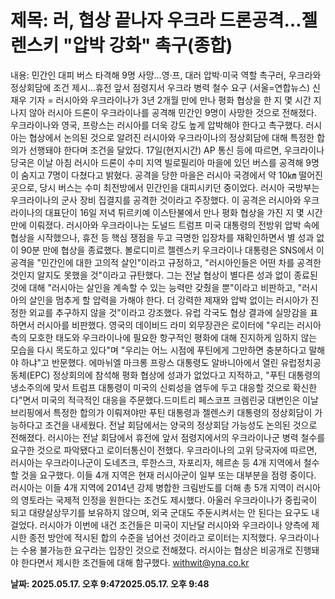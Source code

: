 # **제목: 러, 협상 끝나자 우크라 드론공격…젤렌스키 "압박 강화" 촉구(종합)**

  내용: 민간인 대피 버스 타격해 9명 사망…영·프, 대러 압박·미국 역할 촉구러, 우크라와 정상회담에 조건 제시…휴전 앞서 점령지서 우크라 병력 철수 요구 (서울=연합뉴스) 신재우 기자 = 러시아와 우크라이나가 3년 2개월 만에 만나 평화 협상을 한 지 몇 시간 지나지 않아 러시아 드론이 우크라이나를 공격해 민간인 9명이 사망한 것으로 전해졌다.     우크라이나와 영국, 프랑스는 러시아를 더욱 강도 높게 압박해야 한다고 촉구했다. 러시아는 협상에서 논의된 것으로 알려진 러시아와 우크라이나의 정상회담에 대해 특정한 합의가 선행돼야 한다며 조건을 달았다.       17일(현지시간) AP 통신 등에 따르면, 우크라이나 당국은 이날 아침 러시아 드론이 수미 지역 빌로필리아 마을에 있던 버스를 공격해 9명이 숨지고 7명이 다쳤다고 밝혔다.    공격을 당한 마을은 러시아 국경에서 약 10㎞ 떨어진 곳으로, 당시 버스는 수미 최전방에서 민간인을 대피시키던 중이었다.     러시아 국방부는 우크라이나의 군사 장비 집결지를 공격한 것이라고 주장했다.    이 공격은 러시아와 우크라이나의 대표단이 16일 저녁 튀르키예 이스탄불에서 만나 평화 협상을 가진 지 몇 시간 만에 이뤄졌다.     러시아와 우크라이나는 도널드 트럼프 미국 대통령의 전방위 압박 속에 협상을 시작했으나, 휴전 등 핵심 쟁점을 두고 극명한 입장차를 재확인하면서 별 성과 없이 90분 만에 협상을 종료했다.    볼로디미르 젤렌스키 우크라이나 대통령은 SNS에서 이 공격을 "민간인에 대한 고의적 살인"이라고 규정하고, "러시아인들은 어떤 차를 공격한 것인지 알지도 못했을 것"이라고 규탄했다.     그는 전날 협상이 별다른 성과 없이 종료된 것에 대해 "러시아는 살인을 계속할 수 있는 능력만 갖췄을 뿐"이라고 비판하고, "러시아의 살인을 멈추게 할 압력을 가해야 한다. 더 강력한 제재와 압박 없이는 러시아가 진정한 외교를 추구하지 않을 것"이라고 강조했다.     유럽 각국도 협상 결과에 실망감을 표하면서 러시아를 비판했다.     영국의 데이비드 라미 외무장관은 로이터에 "우리는 러시아 측의 모호한 태도와 우크라이나에 필요한 항구적인 평화에 대해 진지하게 임하지 않는 모습을 다시 목도하고 있다"며 "우리는 어느 시점에 푸틴에게 그만하면 충분하다고 말해야 하냐"고 반문했다.    에마뉘엘 마크롱 프랑스 대통령도 알바니아에서 열린 유럽정치공동체(EPC) 정상회의에 참석해 평화 협상에 성과가 없었다고 지적하고, "푸틴 대통령의 냉소주의에 맞서 트럼프 대통령이 미국의 신뢰성을 염두에 두고 대응할 것으로 확신한다"면서 미국의 적극적인 대응을 주문했다.드미트리 페스코프 크렘린궁 대변인은 이날 브리핑에서 특정한 합의가 이뤄져야만 푸틴 대통령과 젤렌스키 대통령의 정상회담이 가능하다고 조건을 내세웠다.     전날 회담에서는 양국의 정상회담 가능성도 논의된 것으로 전해졌다.    러시아는 전날 회담에서 휴전에 앞서 점령지에서의 우크라이나군 병력 철수를 요구한 것으로 파악됐다고 로이터통신이 전했다.     우크라이나의 고위 당국자에 따르면, 러시아는 우크라이나군이 도네츠크, 루한스크, 자포리자, 헤르손 등 4개 지역에서 철수할 것을 요구했다. 이들 4개 지역은 현재 러시아군이 일부 또는 대부분을 점령 중이다.    러시아는 이들 4개 지역에 2014년 강제 병합한 크림반도를 더해 총 5개 지역이 러시아의 영토라는 국제적 인정을 원한다는 조건도 제시했다.    아울러 우크라이나가 중립국이 되고 대량살상무기를 보유하지 않으며, 외국 군대도 주둔시켜서는 안 된다는 요구도 내걸었다.    러시아가 이번에 내건 조건들은 미국이 지난달 러시아와 우크라이나 양측에 제시한 종전 방안에 적시된 합의 수준을 넘어선 것이라고 로이터는 지적했다.     우크라이나는 수용 불가능한 요구라는 입장인 것으로 전해졌다. 러시아는 협상은 비공개로 진행돼야 한다면서 제시한 조건들에 대해 함구했다.     withwit@yna.co.kr

  **날짜: 2025.05.17. 오후 9:472025.05.17. 오후 9:48**